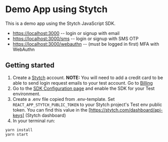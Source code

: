 # Demo App using Stytch

This is a demo app using the Stytch JavaScript SDK.

- [https://localhost:3000](https://localhost:3000) -- login or signup with email
- [https://localhost:3000/sms](https://localhost:3000/sms) -- login or signup with SMS OTP
- [https://localhost:3000/webauthn](https://localhost:3000/webauthn) -- (must be logged in first) MFA with WebAuthn

## Getting started

1. Create a [Stytch](https://stytch.com/start-now) account. **NOTE:** You will need to add a credit card to be able to send login request emails to your test account. Go to [Billing](https://stytch.com/dashboard/settings/billing)
2. Go to the [SDK Configuration page](https://stytch.com/dashboard/sdk-configuration) and enable the SDK for your Test environment.
3. Create a .env file copied from .env-template. Set `REACT_APP_STYTCH_PUBLIC_TOKEN` to your Stytch project's Test env public token. You can find this value in the [https://stytch.com/dashboard/api-keys] (Stytch dashboard)
4. In your terminal run:

```
yarn install
yarn start
```

